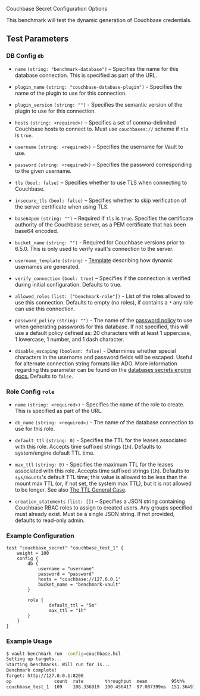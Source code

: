  Couchbase Secret Configuration Options

This benchmark will test the dynamic generation of Couchbase credentials.

## Test Parameters
### DB Config `db`
- `name` `(string: "benchmark-database")` – Specifies the name for this database
  connection. This is specified as part of the URL.

- `plugin_name` `(string: "couchbase-database-plugin")` - Specifies the name of the plugin to use
  for this connection.

- `plugin_version` `(string: "")` - Specifies the semantic version of the plugin
  to use for this connection.

- `hosts` `(string: <required>)` – Specifies a set of comma-delimited Couchbase
  hosts to connect to. Must use `couchbases://` scheme if `tls` is `true`.

- `username` `(string: <required>)` – Specifies the username for Vault to use.

- `password` `(string: <required>)` – Specifies the password corresponding to
  the given username.

- `tls` `(bool: false)` – Specifies whether to use TLS when connecting to
  Couchbase.

- `insecure_tls` `(bool: false)` – Specifies whether to skip verification of the
  server certificate when using TLS.

- `base64pem` `(string: "")` – Required if `tls` is `true`. Specifies the
  certificate authority of the Couchbase server, as a PEM certificate that has
  been base64 encoded.

- `bucket_name` `(string: "")` - Required for Couchbase versions prior to 6.5.0. This
  is only used to verify vault's connection to the server.

- `username_template` `(string)` - [Template](https://developer.hashicorp.com/vault/docs/concepts/username-templating) describing how
  dynamic usernames are generated.

- `verify_connection` `(bool: true)` – Specifies if the connection is verified
  during initial configuration. Defaults to true.

- `allowed_roles` `(list: ["benchmark-role"])` - List of the roles allowed to use this connection.
  Defaults to empty (no roles), if contains a `*` any role can use this connection.

- `password_policy` `(string: "")` - The name of the
  [password policy](https://developer.hashicorp.com/vault/docs/concepts/password-policies) to use when generating passwords
  for this database. If not specified, this will use a default policy defined as:
  20 characters with at least 1 uppercase, 1 lowercase, 1 number, and 1 dash character.

- `disable_escaping` `(boolean: false)` - Determines whether special characters in the
  username and password fields will be escaped. Useful for alternate connection string
  formats like ADO. More information regarding this parameter can be found on the
  [databases secrets engine docs.](https://developer.hashicorp.com/vault/docs/secrets/databases#disable-character-escaping)
  Defaults to `false`.

### Role Config `role`
- `name` `(string: <required>)` – Specifies the name of the role to create. This
  is specified as part of the URL.

- `db_name` `(string: <required>)` - The name of the database connection to use
  for this role.

- `default_ttl` `(string: 0)` - Specifies the TTL for the leases
  associated with this role. Accepts time suffixed strings (`1h`).
  Defaults to system/engine default TTL time.

- `max_ttl` `(string: 0)` - Specifies the maximum TTL for the leases
  associated with this role. Accepts time suffixed strings (`1h`).
  Defaults to `sys/mounts`'s default TTL time; this value is allowed to be less than the mount max TTL (or, if not set, the system max TTL), but it is not allowed to be longer. See also [The TTL General Case](https://developer.hashicorp.com/vault/docs/concepts/tokens#the-general-case).

- `creation_statements` `(list: [])` – Specifies a JSON string containing
  Couchbase RBAC roles to assign to created users. Any groups specified must
  already exist. Must be a single JSON string. If not provided, defaults to
  read-only admin.

### Example Configuration
```hcl
test "couchbase_secret" "couchbase_test_1" {
    weight = 100
    config {
        db {
            username = "username"
            password = "password"
            hosts = "couchbase://127.0.0.1"
            bucket_name = "benchmark-vault"
        }

        role {
                default_ttl = "5m"
                max_ttl = "1h"
        }
    }
}
```

### Example Usage

```bash
$ vault-benchmark run -config=couchbase.hcl
Setting up targets...
Starting benchmarks. Will run for 1s...
Benchmark complete!
Target: http://127.0.0.1:8200
op                count  rate        throughput  mean         95th%         99th%         successRatio
couchbase_test_1  109    108.336919  100.456417  97.007399ms  151.364911ms  172.702436ms  100.00%
```
